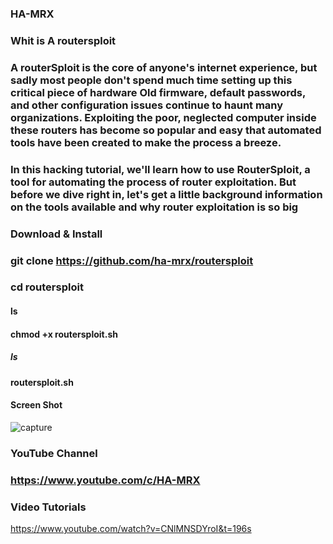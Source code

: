 ### HA-MRX

### Whit is A routersploit

### A routerSploit is the core of anyone's internet experience, but sadly most people don't spend much time setting up this critical piece of hardware Old firmware, default passwords, and other configuration issues continue to haunt many organizations. Exploiting the poor, neglected computer  inside these routers has become so popular and easy that automated tools have been created to make the process a breeze.
### In this hacking tutorial, we'll learn how to use RouterSploit, a tool for automating the process of router exploitation. But before we dive right in, let's get a little background information on the tools available and why router exploitation is so big

### Download & Install 

### git clone https://github.com/ha-mrx/routersploit

### cd routersploit

#### ls

#### chmod +x routersploit.sh 

##### ls

#### routersploit.sh 

#### Screen Shot


![capture](https://user-images.githubusercontent.com/33704360/37161404-a38f2efc-2303-11e8-855d-c425245ca1e4.PNG)


### YouTube Channel

### https://www.youtube.com/c/HA-MRX


### Video Tutorials

https://www.youtube.com/watch?v=CNlMNSDYroI&t=196s



